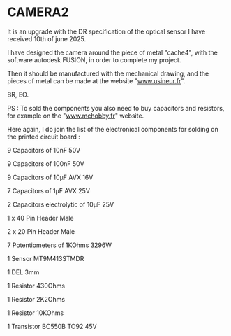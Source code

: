 # CAMERA2
It is an upgrade with the DR specification of the optical sensor I have received 10th of june 2025.

I have designed the camera around the piece of metal "cache4", with the software autodesk FUSION, in order to complete my project.

Then it should be manufactured with the mechanical drawing, and the pieces of metal can be made at the website "www.usineur.fr".

BR, EO.

PS :  To sold the components you also need to buy capacitors and resistors, for example on the "www.mchobby.fr" website.

Here again, I do join the list of the electronical components for solding on the printed circuit board :

9 Capacitors of 10nF 50V

9 Capacitors of 100nF 50V

9 Capacitors of 10µF AVX 16V

7 Capacitors of 1µF AVX 25V

2 Capacitors electrolytic of 10µF 25V

1 x 40 Pin Header Male

2 x 20 Pin Header Male

7 Potentiometers of 1KOhms 3296W

1 Sensor MT9M413STMDR

1 DEL 3mm

1 Resistor 430Ohms

1 Resistor 2K2Ohms

1 Resistor 10KOhms

1 Transistor BC550B TO92 45V
